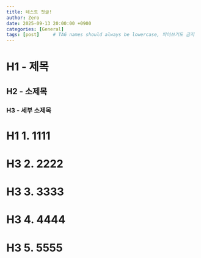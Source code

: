 ```yaml
---
title: 테스트 첫글!
author: Zero
date: 2025-09-13 20:00:00 +0900
categories: [General]
tags: [post]     # TAG names should always be lowercase, 띄어쓰기도 금지
---
```



# H1 - 제목
## H2 - 소제목
### H3 - 세부 소제목

# H1 1. 1111
# H3 2. 2222
# H3 3. 3333
# H3 4. 4444
# H3 5. 5555
